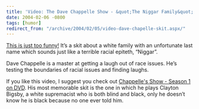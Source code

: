 ```yaml
---
title: 'Video: The Dave Chappelle Show - &quot;The Niggar Family&quot;'
date: 2004-02-06 -0800
tags: [humor]
redirect_from: "/archive/2004/02/05/video-dave-chapelle-skit.aspx/"
---
```


[This is just too
funny!](http://www.comedycentral.com/mp/play.php?reposid=/multimedia/chappelle/showclips_s2/202_niggar.html)
It’s a skit about a white family with an unfortunate last name which
sounds just like a terrible racial epiteth, “Niggar”.

Dave Chappelle is a master at getting a laugh out of race issues. He’s
testing the boundaries of racial issues and finding laughs.

If you like this video, I suggest you check out [Chappelle's Show -
Season 1 on
DVD](http://www.amazon.com/gp/product/B00018YCIM?ie=UTF8&tag=youvebeenhaac-20&linkCode=as2&camp=1789&creative=9325&creativeASIN=B00018YCIM).
His most memorable skit is the one in which he plays Clayton Bigsby, a
white supremacist who is both blind and black, only he doesn’t know he
is black because no one ever told him.

